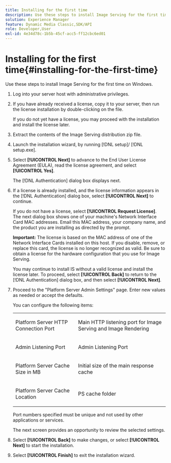 ```yaml
---
title: Installing for the first time
description: Use these steps to install Image Serving for the first time on Windows.
solution: Experience Manager
feature: Dynamic Media Classic,SDK/API
role: Developer,User
exl-id: 4e34d78c-1b5b-45cf-acc5-ff12cbc6ed01
---
```

# Installing for the first time{#installing-for-the-first-time}

Use these steps to install Image Serving for the first time on Windows.

1. Log into your server host with administrative privileges.
1. If you have already received a license, copy it to your server, then run the license installation by double-clicking on the file.

   If you do not yet have a license, you may proceed with the installation and install the license later.

1. Extract the contents of the Image Serving distribution zip file.
1. Launch the installation wizard, by running [!DNL setup]/ [!DNL setup.exe].
1. Select **[!UICONTROL Next]** to advance to the End User License Agreement (EULA), read the license agreement, and select **[!UICONTROL Yes]**.

   The [!DNL Authentication] dialog box displays next.
1. If a license is already installed, and the license information appears in the [!DNL Authentication] dialog box, select **[!UICONTROL Next]** to continue.

   If you do not have a license, select **[!UICONTROL Request License]**. The next dialog box shows one of your machine's Network Interface Card MAC addresses. Email this MAC address, your company name, and the product you are installing as directed by the prompt.

   **Important:** The license is based on the MAC address of one of the Network Interface Cards installed on this host. If you disable, remove, or replace this card, the license is no longer recognized as valid. Be sure to obtain a license for the hardware configuration that you use for Image Serving.

   You may continue to install IS without a valid license and install the license later. To proceed, select **[!UICONTROL Back]** to return to the [!DNL Authentication] dialog box, and then select **[!UICONTROL Next]**.
1. Proceed to the "Platform Server Admin Settings" page. Enter new values as needed or accept the defaults.

   You can configure the following items:

   <table id="table_AA5D7674BBBE4AD4B373066AEF413FFD"> 
   <tbody> 
   <tr> 
      <td> <p> Platform Server HTTP Connection Port </p> </td>
      <td> <p>Main HTTP listening port for Image Serving and Image Rendering </p> </td>
   </tr> 
   <tr> 
      <td> <p> Admin Listening Port </p> </td>
      <td> <p>Admin Listening Port </p> </td>
   </tr> 
   <tr> 
      <td> <p> Platform Server Cache Size in MB </p> </td>
      <td> <p>Initial size of the main response cache </p> </td>
   </tr>
   <tr> 
      <td> <p> Platform Server Cache Location </p> </td>
      <td> <p>PS cache folder </p> </td>
   </tr>
   </tbody>
   </table>

   Port numbers specified must be unique and not used by other applications or services.

   The next screen provides an opportunity to review the selected settings.

1. Select **[!UICONTROL Back]** to make changes, or select **[!UICONTROL Next]** to start the installation.

1. Select **[!UICONTROL Finish]** to exit the installation wizard.
